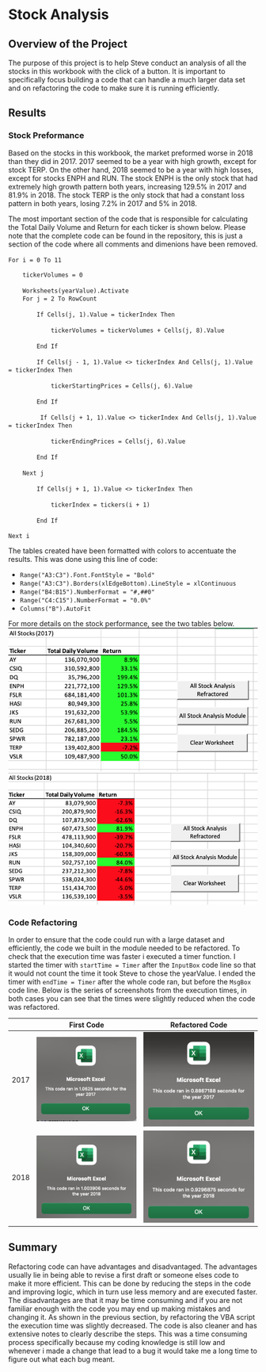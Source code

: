# Stock Analysis

## Overview of the Project
The purpose of this project is to help Steve conduct an analysis of all the stocks in this workbook with the click of a button. It is important to specifically focus building a code that can handle a much larger data set and on refactoring the code to make sure it is running efficiently. 

## Results 
### Stock Preformance 
Based on the stocks in this workbook, the market preformed worse in 2018 than they did in 2017. 2017 seemed to be a year with high growth, except for stock TERP. On the other hand, 2018 seemed to be a year with high losses, except for stocks ENPH and RUN. The stock ENPH is the only stock that had extremely high growth pattern both years, increasing 129.5% in 2017 and 81.9% in 2018. The stock TERP is the only stock that had a constant loss pattern in both years, losing 7.2% in 2017 and 5% in 2018.  

The most important section of the code that is responsible for calculating the Total Daily Volume and Return for each ticker is shown below. Please note that the complete code can be found in the repository, this is just a section of the code where all comments and dimenions have been removed. 

 `For i = 0 To 11`
        
        tickerVolumes = 0
              
        Worksheets(yearValue).Activate
        For j = 2 To RowCount
                   
            If Cells(j, 1).Value = tickerIndex Then
            
                tickerVolumes = tickerVolumes + Cells(j, 8).Value
            
            End If
          
            If Cells(j - 1, 1).Value <> tickerIndex And Cells(j, 1).Value = tickerIndex Then
                
                tickerStartingPrices = Cells(j, 6).Value
                
            End If 
                       
             If Cells(j + 1, 1).Value <> tickerIndex And Cells(j, 1).Value = tickerIndex Then
             
                tickerEndingPrices = Cells(j, 6).Value
                
            End If
            
        Next j
               
            If Cells(j + 1, 1).Value <> tickerIndex Then
            
                tickerIndex = tickers(i + 1)
                
            End If
`Next i`



The tables created have been formatted with colors to accentuate the results. This was done using this line of code:
- `Range("A3:C3").Font.FontStyle = "Bold"`
- `Range("A3:C3").Borders(xlEdgeBottom).LineStyle = xlContinuous`
- `Range("B4:B15").NumberFormat = "#,##0"`
- `Range("C4:C15").NumberFormat = "0.0%"`
- `Columns("B").AutoFit`


For more details on the stock performance, see the two tables below.
![Stock_Performance_2017](https://github.com/andreabassetti/stock-analysis/blob/main/png/Stock_Performance_2017.png)
![Stock_Performance_2018](https://github.com/andreabassetti/stock-analysis/blob/main/png/Stock_Performance_2018.png)

### Code Refactoring
In order to ensure that the code could run with a large dataset and efficiently, the code we built in the module needed to be refactored. To check that the execution time was faster i executed a timer function. I started the timer with `startTime = Timer` after the `InputBox` code line so that it would not count the time it took Steve to chose the yearValue. I ended the timer with `endTime = Timer` after the whole code ran, but before the `MsgBox` code line. Below is the series of screenshots from the execution times, in both cases you can see that the times were slightly reduced when the code was refactored.

|    | First Code |  Refactored Code  |
| ----------- | ----------- | -----------  |
| 2017 | ![VBA_Module_2017](https://github.com/andreabassetti/stock-analysis/blob/main/png/VBA_Module_2017.png) |  ![VBA_Challenge_2017](https://github.com/andreabassetti/stock-analysis/blob/main/png/VBA_Challenge_2017.png) |
| 2018 | ![VBA_Module_2018](https://github.com/andreabassetti/stock-analysis/blob/main/png/VBA_Module_2018.png) |  ![VBA_Challenge_2018](https://github.com/andreabassetti/stock-analysis/blob/main/png/VBA_Challenge_2018.png) |


## Summary
Refactoring code can have advantages and disadvantaged. The advantages usually lie in being able to revise a first draft or someone elses code to make it more efficient. This can be done by reducing the steps in the code and improving logic, which in turn use less memory and are executed faster. The disadvantages are that it may be time consuming and if you are not familiar enough with the code you may end up making mistakes and changing it. 
As shown in the previous section, by refactoring the VBA script the execution time was slightly decreased. The code is also cleaner and has extensive notes to clearly describe the steps. This was a time consuming process specifically because my coding knowledge is still low and whenever i made a change that lead to a bug it would take me a long time to figure out what each bug meant.



